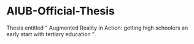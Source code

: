 # AIUB-Official-Thesis
Thesis entitled " Augmented Reality in Action: getting high schoolers an early start with tertiary education ".
